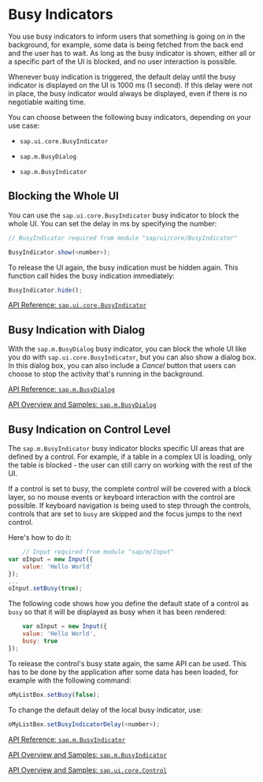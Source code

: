 <!-- loio0dd211065c714c0d8a35cecb5fea8557 -->

# Busy Indicators

You use busy indicators to inform users that something is going on in the background, for example, some data is being fetched from the back end and the user has to wait. As long as the busy indicator is shown, either all or a specific part of the UI is blocked, and no user interaction is possible.

Whenever busy indication is triggered, the default delay until the busy indicator is displayed on the UI is 1000 ms \(1 second\). If this delay were not in place, the busy indicator would always be displayed, even if there is no negotiable waiting time.

You can choose between the following busy indicators, depending on your use case:

-   `sap.ui.core.BusyIndicator`

-   `sap.m.BusyDialog`

-   `sap.m.BusyIndicator`




## Blocking the Whole UI

You can use the `sap.ui.core.BusyIndicator` busy indicator to block the whole UI. You can set the delay in ms by specifying the number:

```js
// BusyIndicator required from module "sap/ui/core/BusyIndicator"

BusyIndicator.show(<number>);
```

To release the UI again, the busy indication must be hidden again. This function call hides the busy indication immediately:

```js
BusyIndicator.hide();
```

[API Reference: `sap.ui.core.BusyIndicator`](https://ui5.sap.com/#/api/sap.ui.core.BusyIndicator)



## Busy Indication with Dialog

With the `sap.m.BusyDialog` busy indicator, you can block the whole UI like you do with `sap.ui.core.BusyIndicator`, but you can also show a dialog box. In this dialog box, you can also include a *Cancel* button that users can choose to stop the activity that's running in the background.

[API Reference: `sap.m.BusyDialog`](https://ui5.sap.com/#/api/sap.m.BusyDialog)

[API Overview and Samples: `sap.m.BusyDialog`](https://ui5.sap.com/#/entity/sap.m.BusyDialog)



## Busy Indication on Control Level

The `sap.m.BusyIndicator` busy indicator blocks specific UI areas that are defined by a control. For example, if a table in a complex UI is loading, only the table is blocked - the user can still carry on working with the rest of the UI.

If a control is set to busy, the complete control will be covered with a block layer, so no mouse events or keyboard interaction with the control are possible. If keyboard navigation is being used to step through the controls, controls that are set to `busy` are skipped and the focus jumps to the next control.

Here's how to do it:

```js
	// Input required from module "sap/m/Input"
var oInput = new Input({
    value: 'Hello World'
});
...
oInput.setBusy(true);
```

The following code shows how you define the default state of a control as `busy` so that it will be displayed as busy when it has been rendered:

```js
	var oInput = new Input({
    value: 'Hello World',
    busy: true
});   

```

To release the control's busy state again, the same API can be used. This has to be done by the application after some data has been loaded, for example with the following command:

```js
oMyListBox.setBusy(false);
```

To change the default delay of the local busy indicator, use:

```js
oMyListBox.setBusyIndicatorDelay(<number>);
```

[API Reference: `sap.m.BusyIndicator`](https://ui5.sap.com/#/api/sap.m.BusyIndicator)

[API Overview and Samples: `sap.m.BusyIndicator`](https://ui5.sap.com/#/entity/sap.m.BusyIndicator)

[API Overview and Samples: `sap.ui.core.Control`](https://ui5.sap.com/#/entity/sap.ui.core.Control)

